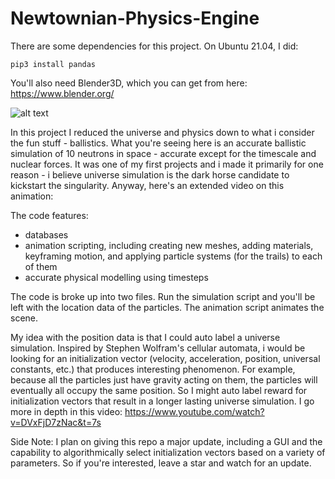 # Newtownian-Physics-Engine

There are some dependencies for this project. On Ubuntu 21.04, I did:

```
pip3 install pandas
```

You'll also need Blender3D, which you can get from here: https://www.blender.org/

![alt text](https://github.com/kelmensonj/Newtownian-Physics-Engine/blob/master/universe.gif)

In this project I reduced the universe and physics down to what i consider the fun stuff - ballistics. What you're seeing here is an accurate ballistic simulation of 10 neutrons in space - accurate except for the timescale and nuclear forces. It was one of my first projects and i made it primarily for one reason - i believe universe simulation is the dark horse candidate to kickstart the singularity. Anyway, here's an extended video on this animation:

The code features:

- databases
- animation scripting, including creating new meshes, adding materials, keyframing motion, and applying particle systems (for the trails) to each of them
- accurate physical modelling using timesteps

The code is broke up into two files. Run the simulation script and you'll be left with the location data of the particles. The animation script animates the scene. 

My idea with the position data is that I could auto label a universe simulation. Inspired by Stephen Wolfram's cellular automata, i would be looking for an initialization vector (velocity, acceleration, position, universal constants, etc.) that produces interesting phenomenon. For example, because all the particles just have gravity acting on them, the particles will eventually all occupy the same position. So I might auto label reward for initialization vectors that result in a longer lasting universe simulation. I go more in depth in this video: https://www.youtube.com/watch?v=DVxFjD7zNac&t=7s

Side Note: I plan on giving this repo a major update, including a GUI and the capability to algorithmically select initialization vectors based on a variety of parameters. So if you're interested, leave a star and watch for an update.
